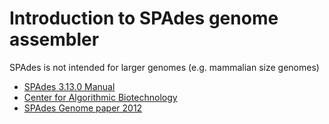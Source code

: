 # Introduction to SPAdes genome assembler


SPAdes is not intended for larger genomes (e.g. mammalian size genomes)


* [SPAdes 3.13.0 Manual](http://cab.spbu.ru/files/release3.13.0/manual.html)
* [Center for Algorithmic Biotechnology](http://cab.spbu.ru/software/spades/#benchmark)
* [SPAdes Genome paper 2012](http://cab.spbu.ru/software/spades/#benchmark)
